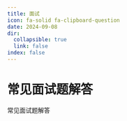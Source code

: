 ```yaml
---
title: 面试
icon: fa-solid fa-clipboard-question
date: 2024-09-08
dir:
  collapsible: true
  link: false
index: false
---
```


# 常见面试题解答

常见面试题解答